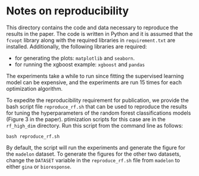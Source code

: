 # Notes on reproducibility

This directory contains the code and data necessary to reproduce the results in the paper. The code is written in Python and it is assumed that the `fcvopt` library along with the required libraries in `requirement.txt` are installed. Additionally, the following libraries are required:
- for generating the plots: `matplotlib` and `seaborn`. 
- for running the xgboost example: `xgboost` and `pandas`

The experiments take a while to run since fitting the supervised learning model can be expensive, and the experiments are run 15 times for each optimization algorithm. 

To expedite the reproducibility requirement for publication, we provide the bash script file `reproduce_rf.sh` that can be used to reproduce the results for tuning the hyperparameters of the random forest classifications models (Figure 3 in the paper). ptimization scripts for this case are in the `rf_high_dim` directory. Run this script from the command line as follows:

```{bash}
bash reproduce_rf.sh 
```

By default, the script will run the experiments and generate the figure for the `madelon` dataset. To generate the figures for the other two datasets, change the `DATASET` variable in the `reproduce_rf.sh` file from `madelon` to either `gina` or `bioresponse`.